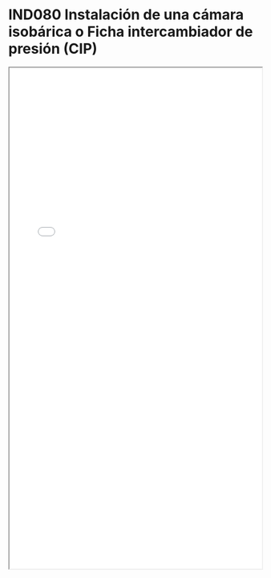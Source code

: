 
# IND080  Instalación de una cámara isobárica o Ficha intercambiador de presión (CIP)

<iframe src="../IND080  Instalación de una cámara isobárica o Ficha intercambiador de presión (CIP).pdf" width="100%" height="1000px"></iframe>

